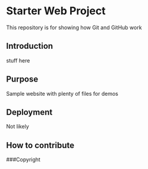 # Starter Web Project

This repository is for showing how Git and GitHub work

## Introduction

stuff here

## Purpose

Sample website with plenty of files for demos

## Deployment

Not likely

## How to contribute

###Copyright